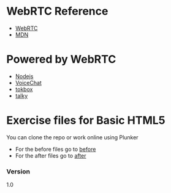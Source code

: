 # WebRTC Reference
- [WebRTC](http://www.webrtc.org/)
- [MDN](https://developer.mozilla.org/en-US/docs/Web/Guide/API/WebRTC)


# Powered by WebRTC
- [Nodejs](https://nodejs.org)
- [VoiceChat](http://voicechatapi.com/)
- [tokbox](https://tokbox.com/platform/video)
- [talky](https://talky.io/)

# Exercise files for Basic HTML5

You can clone the repo or work online using Plunker

- For the before files go to [before](http://plnkr.co/edit/3X2KSx)
- For the after files go to [after](http://plnkr.co/edit/DRtyZM)



### Version
1.0
